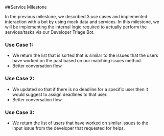 ##Service Milestone

In the previous milestone, we described 3 use cases and implemented interaction with a bot by using mock data and services. In this milestone, we will be implementing the internal logic required to actually perform the services/tasks via our Developer Triage Bot.

### Use Case 1: 
- We return the list that is sorted that is similar to the issues that the users have worked on the past based on our matching issues method.
- Better conversation flow.

### Use Case 2: 
- We updated so that if there is no deadline for a specific user then it would suggest to assign deadlines to that user.
- Better conversation flow.

### Use Case 3:
- We return the list of users that have worked on similar issues to the input issue from the developer that requested for helps.   
